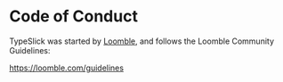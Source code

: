 # Code of Conduct

TypeSlick was started by [Loomble](https://loomble.com/), and follows the Loomble Community Guidelines:

<https://loomble.com/guidelines>
